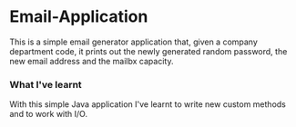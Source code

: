 # Email-Application

This is a simple email generator application that, given a company department code, it prints out the newly generated random password, the new email address and the mailbx capacity.

### What I've learnt
With this simple Java application I've learnt to write new custom methods and to work with I/O.
